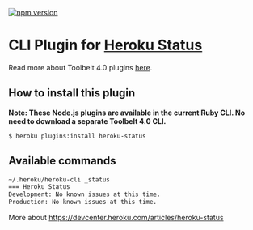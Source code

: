 [![npm version](https://badge.fury.io/js/heroku-status.svg)](http://badge.fury.io/js/heroku-status)

CLI Plugin for [Heroku Status](https://status.heroku.com)
===========

Read more about Toolbelt 4.0 plugins [here](https://github.com/heroku/heroku-hello-world#heroku-hello-world).


How to install this plugin
-------------------

**Note: These Node.js plugins are available in the current Ruby CLI. No need to download a separate Toolbelt 4.0 CLI.**

```
$ heroku plugins:install heroku-status
```

Available commands
-------------------

```bash
~/.heroku/heroku-cli _status
=== Heroku Status
Development: No known issues at this time.
Production: No known issues at this time.
```

More about https://devcenter.heroku.com/articles/heroku-status


